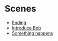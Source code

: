 # Scenes

* [Ending](./ending.md)
* [Introduce Bob](./introduce-bob.md)
* [Something happens](./something-happens.md)
